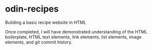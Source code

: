 # odin-recipes
Building a basic recipe website in HTML

Once completed, I will have demonstrated understanding of the HTML boilerplate, HTML text elements, link elements, list elements, image elements, and git commit history.
